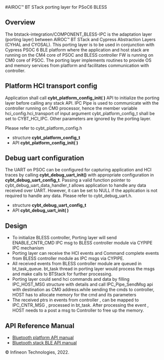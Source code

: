 ﻿#AIROC™ BT STack porting layer for PSoC6 BLESS

## Overview
The btstack-integration/COMPONENT_BLESS-IPC is the adaptation layer (porting layer) between AIROC™ BT STack and 
Cypress Abstraction Layers (CYHAL and CYOSAL). This porting layer is to be used in conjunction with Cypress PSOC 6 BLE platform where the application and host stack are running on the CM4 core of PSOC and BLESS controller FW is running on CM0 core of PSOC.
The porting layer implements routines to provide OS and memory services from platform and facilitates communication with controller.

## Platform HCI transport config
Application shall call **cybt_platform_config_init( )** API to initialize the porting layer before calling any stack API.
IPC Pipe is used to communicate with the controller running on CM0 processor, hence the member variable hci_config.hci_transport of input argument cybt_platform_config_t shall be set to CYBT_HCI_IPC.
Other parameters are ignored by the porting layer.

Please refer to cybt_platform_config.h 

*  structure **cybt_platform_config_t**
*  API **cybt_platform_config_init( )**

## Debug uart configuration
The UART on PSOC can be configured for capturing application and HCI traces by calling **cybt_debug_uart_init()** with appropriate configuration in **cybt_debug_uart_config_t**.
Passing a valid function pointer to cybt_debug_uart_data_handler_t allows application to handle any data received over UART. However, it can be set to NULL if the application is not required to handle any data.
Please refer to cybt_debug_uart.h.

*  structure **cybt_debug_uart_config_t**
*  API **cybt_debug_uart_init( )**

## Design 
* To initialize BLESS controller, Porting layer will send ENABLE_CNTR_CMD IPC msg to BLESS controller module via CYPIPE IPC mechanism
* Porting layer can receive the HCI events and Command complete events from BLESS controller module as IPC msgs via CYPIPE. 
* All received events from BLESS controller module are queued in bt_task_queue. bt_task thread in porting layer would process the msgs and make calls to BTStack for further processing.
* Porting layer could send hci commands and data by filling IPC_HOST_MSG structure with details and call IPC_Pipe_SendMsg api with destination as CM0 address.while sending the cmds to controller, HOST has to allocate memory for the cmd and its parameters
* The received ptrs in events from controller , can be mapped to IPC_CNTR_MSG , processed in bt_task. After processing the event , HOST needs to a post a msg to Controller to free up the memory.

## API Reference Manual
 - [Bluetooth platform API manual](https://infineon.github.io/btstack-integration/COMPONENT_BLESS-IPC/docs/api_reference_manual/html/index.html)
 - [Bluetooth stack BLE API manual](https://infineon.github.io/btstack/ble/api_reference_manual/html/index.html)
    
© Infineon Technologies, 2022.
